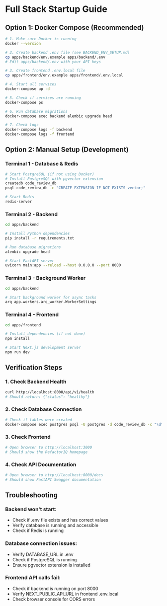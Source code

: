 # Full Stack Startup Guide

## Option 1: Docker Compose (Recommended)

```bash
# 1. Make sure Docker is running
docker --version

# 2. Create backend .env file (see BACKEND_ENV_SETUP.md)
cp apps/backend/env.example apps/backend/.env
# Edit apps/backend/.env with your API keys

# 3. Create frontend .env.local file
cp apps/frontend/env.example apps/frontend/.env.local

# 4. Start all services
docker-compose up -d

# 5. Check if services are running
docker-compose ps

# 6. Run database migrations
docker-compose exec backend alembic upgrade head

# 7. Check logs
docker-compose logs -f backend
docker-compose logs -f frontend
```

## Option 2: Manual Setup (Development)

### Terminal 1 - Database & Redis
```bash
# Start PostgreSQL (if not using Docker)
# Install PostgreSQL with pgvector extension
createdb code_review_db
psql code_review_db -c "CREATE EXTENSION IF NOT EXISTS vector;"

# Start Redis
redis-server
```

### Terminal 2 - Backend
```bash
cd apps/backend

# Install Python dependencies
pip install -r requirements.txt

# Run database migrations
alembic upgrade head

# Start FastAPI server
uvicorn main:app --reload --host 0.0.0.0 --port 8000
```

### Terminal 3 - Background Worker
```bash
cd apps/backend

# Start background worker for async tasks
arq app.workers.arq_worker.WorkerSettings
```

### Terminal 4 - Frontend
```bash
cd apps/frontend

# Install dependencies (if not done)
npm install

# Start Next.js development server
npm run dev
```

## Verification Steps

### 1. Check Backend Health
```bash
curl http://localhost:8000/api/v1/health
# Should return: {"status": "healthy"}
```

### 2. Check Database Connection
```bash
# Check if tables were created
docker-compose exec postgres psql -U postgres -d code_review_db -c "\dt"
```

### 3. Check Frontend
```bash
# Open browser to http://localhost:3000
# Should show the RefactorIQ homepage
```

### 4. Check API Documentation
```bash
# Open browser to http://localhost:8000/docs
# Should show FastAPI Swagger documentation
```

## Troubleshooting

### Backend won't start:
- Check if .env file exists and has correct values
- Verify database is running and accessible
- Check if Redis is running

### Database connection issues:
- Verify DATABASE_URL in .env
- Check if PostgreSQL is running
- Ensure pgvector extension is installed

### Frontend API calls fail:
- Check if backend is running on port 8000
- Verify NEXT_PUBLIC_API_URL in frontend .env.local
- Check browser console for CORS errors


